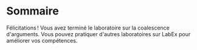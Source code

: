# Sommaire

Félicitations ! Vous avez terminé le laboratoire sur la coalescence d'arguments. Vous pouvez pratiquer d'autres laboratoires sur LabEx pour améliorer vos compétences.
